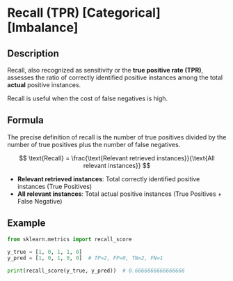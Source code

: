 # Recall (TPR) [Categorical] [Imbalance]

## Description

Recall, also recognized as sensitivity or the **true positive rate (TPR)**, assesses the ratio of correctly identified positive instances among the total **actual** positive instances.

Recall is useful when the cost of false negatives is high.

## Formula

The precise definition of recall is the number of true positives divided by the number of true positives plus the number of false negatives.

$$
\text{Recall} = \frac{\text{Relevant retrieved instances}}{\text{All relevant instances}}
$$

- **Relevant retrieved instances**: Total correctly identified positive instances (True Positives)
- **All relevant instances**: Total actual positive instances (True Positives + False Negative)

## Example

```python
from sklearn.metrics import recall_score

y_true = [1, 0, 1, 1, 0]
y_pred = [1, 0, 1, 0, 0]  # TP=2, FP=0, TN=2, FN=1

print(recall_score(y_true, y_pred))  # 0.6666666666666666
```
